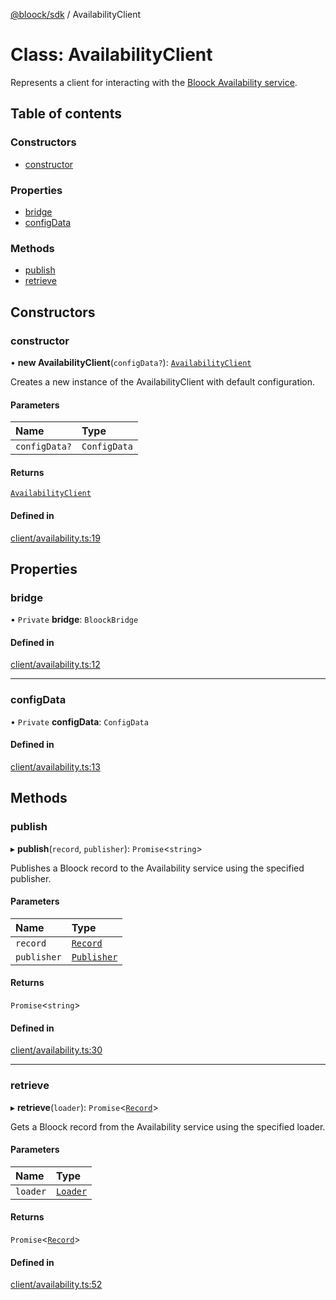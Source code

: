 [@bloock/sdk](../index.md) / AvailabilityClient

# Class: AvailabilityClient

Represents a client for interacting with the [Bloock Availability service](https://dashboard.bloock.com/login).

## Table of contents

### Constructors

- [constructor](AvailabilityClient.md#constructor)

### Properties

- [bridge](AvailabilityClient.md#bridge)
- [configData](AvailabilityClient.md#configdata)

### Methods

- [publish](AvailabilityClient.md#publish)
- [retrieve](AvailabilityClient.md#retrieve)

## Constructors

### constructor

• **new AvailabilityClient**(`configData?`): [`AvailabilityClient`](AvailabilityClient.md)

Creates a new instance of the AvailabilityClient with default configuration.

#### Parameters

| Name | Type |
| :------ | :------ |
| `configData?` | `ConfigData` |

#### Returns

[`AvailabilityClient`](AvailabilityClient.md)

#### Defined in

[client/availability.ts:19](https://github.com/bloock/bloock-sdk/blob/34885a1/languages/js/src/client/availability.ts#L19)

## Properties

### bridge

• `Private` **bridge**: `BloockBridge`

#### Defined in

[client/availability.ts:12](https://github.com/bloock/bloock-sdk/blob/34885a1/languages/js/src/client/availability.ts#L12)

___

### configData

• `Private` **configData**: `ConfigData`

#### Defined in

[client/availability.ts:13](https://github.com/bloock/bloock-sdk/blob/34885a1/languages/js/src/client/availability.ts#L13)

## Methods

### publish

▸ **publish**(`record`, `publisher`): `Promise`\<`string`\>

Publishes a Bloock record to the Availability service using the specified publisher.

#### Parameters

| Name | Type |
| :------ | :------ |
| `record` | [`Record`](Record.md) |
| `publisher` | [`Publisher`](../interfaces/Publisher.md) |

#### Returns

`Promise`\<`string`\>

#### Defined in

[client/availability.ts:30](https://github.com/bloock/bloock-sdk/blob/34885a1/languages/js/src/client/availability.ts#L30)

___

### retrieve

▸ **retrieve**(`loader`): `Promise`\<[`Record`](Record.md)\>

Gets a Bloock record from the Availability service using the specified loader.

#### Parameters

| Name | Type |
| :------ | :------ |
| `loader` | [`Loader`](../interfaces/Loader.md) |

#### Returns

`Promise`\<[`Record`](Record.md)\>

#### Defined in

[client/availability.ts:52](https://github.com/bloock/bloock-sdk/blob/34885a1/languages/js/src/client/availability.ts#L52)
